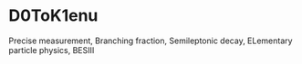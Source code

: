 # D0ToK1enu
Precise measurement, Branching fraction, Semileptonic decay, ELementary particle physics, BESIII

